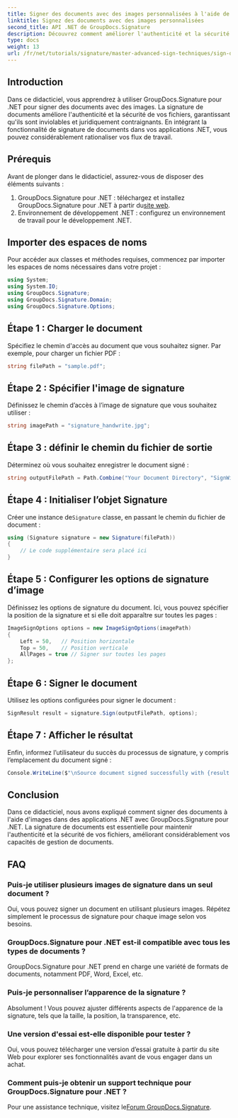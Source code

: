 ```yaml
---
title: Signer des documents avec des images personnalisées à l'aide de GroupDocs.Signature
linktitle: Signez des documents avec des images personnalisées
second_title: API .NET de GroupDocs.Signature
description: Découvrez comment améliorer l'authenticité et la sécurité de vos documents en les signant avec des images personnalisées à l'aide de GroupDocs.Signature pour .NET. Ce didacticiel étape par étape couvre tout, du chargement d'un document à la signature.
type: docs
weight: 13
url: /fr/net/tutorials/signature/master-advanced-sign-techniques/sign-documents-with-custom-image/
---
```

## Introduction

Dans ce didacticiel, vous apprendrez à utiliser GroupDocs.Signature pour .NET pour signer des documents avec des images. La signature de documents améliore l'authenticité et la sécurité de vos fichiers, garantissant qu'ils sont inviolables et juridiquement contraignants. En intégrant la fonctionnalité de signature de documents dans vos applications .NET, vous pouvez considérablement rationaliser vos flux de travail.

## Prérequis

Avant de plonger dans le didacticiel, assurez-vous de disposer des éléments suivants :

1.  GroupDocs.Signature pour .NET : téléchargez et installez GroupDocs.Signature pour .NET à partir du[site web](https://releases.groupdocs.com/signature/net/).
2. Environnement de développement .NET : configurez un environnement de travail pour le développement .NET.

## Importer des espaces de noms

Pour accéder aux classes et méthodes requises, commencez par importer les espaces de noms nécessaires dans votre projet :

```csharp
using System;
using System.IO;
using GroupDocs.Signature;
using GroupDocs.Signature.Domain;
using GroupDocs.Signature.Options;
```

## Étape 1 : Charger le document

Spécifiez le chemin d'accès au document que vous souhaitez signer. Par exemple, pour charger un fichier PDF :

```csharp
string filePath = "sample.pdf";
```

## Étape 2 : Spécifier l'image de signature

Définissez le chemin d’accès à l’image de signature que vous souhaitez utiliser :

```csharp
string imagePath = "signature_handwrite.jpg";
```

## Étape 3 : définir le chemin du fichier de sortie

Déterminez où vous souhaitez enregistrer le document signé :

```csharp
string outputFilePath = Path.Combine("Your Document Directory", "SignWithImage", "SignedDocument.pdf");
```

## Étape 4 : Initialiser l’objet Signature

 Créer une instance de`Signature` classe, en passant le chemin du fichier de document :

```csharp
using (Signature signature = new Signature(filePath))
{
    // Le code supplémentaire sera placé ici
}
```

## Étape 5 : Configurer les options de signature d’image

Définissez les options de signature du document. Ici, vous pouvez spécifier la position de la signature et si elle doit apparaître sur toutes les pages :

```csharp
ImageSignOptions options = new ImageSignOptions(imagePath)
{
    Left = 50,   // Position horizontale
    Top = 50,    // Position verticale
    AllPages = true // Signer sur toutes les pages
};
```

## Étape 6 : Signer le document

Utilisez les options configurées pour signer le document :

```csharp
SignResult result = signature.Sign(outputFilePath, options);
```

## Étape 7 : Afficher le résultat

Enfin, informez l’utilisateur du succès du processus de signature, y compris l’emplacement du document signé :

```csharp
Console.WriteLine($"\nSource document signed successfully with {result.Succeeded.Count} signature(s).\nFile saved at {outputFilePath}.");
```

## Conclusion

Dans ce didacticiel, nous avons expliqué comment signer des documents à l'aide d'images dans des applications .NET avec GroupDocs.Signature pour .NET. La signature de documents est essentielle pour maintenir l'authenticité et la sécurité de vos fichiers, améliorant considérablement vos capacités de gestion de documents.

## FAQ

### Puis-je utiliser plusieurs images de signature dans un seul document ?

Oui, vous pouvez signer un document en utilisant plusieurs images. Répétez simplement le processus de signature pour chaque image selon vos besoins.

### GroupDocs.Signature pour .NET est-il compatible avec tous les types de documents ?

GroupDocs.Signature pour .NET prend en charge une variété de formats de documents, notamment PDF, Word, Excel, etc.

### Puis-je personnaliser l’apparence de la signature ?

Absolument ! Vous pouvez ajuster différents aspects de l'apparence de la signature, tels que la taille, la position, la transparence, etc.

### Une version d'essai est-elle disponible pour tester ?

Oui, vous pouvez télécharger une version d’essai gratuite à partir du site Web pour explorer ses fonctionnalités avant de vous engager dans un achat.

### Comment puis-je obtenir un support technique pour GroupDocs.Signature pour .NET ?

 Pour une assistance technique, visitez le[Forum GroupDocs.Signature](https://forum.groupdocs.com/c/signature/13).